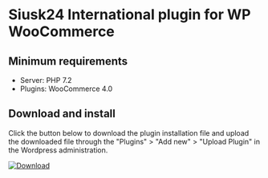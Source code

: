 # Siusk24 International plugin for WP WooCommerce

## Minimum requirements
- Server: PHP 7.2
- Plugins: WooCommerce 4.0

## Download and install
Click the button below to download the plugin installation file and upload the downloaded file through the "Plugins" > "Add new" > "Upload Plugin" in the Wordpress administration.

[![Download](https://img.shields.io/badge/dynamic/json.svg?label=download&url=https://api.github.com/repos/mijora/siusk24-woocommerce/releases/latest&query=$.assets[0].name&style=for-the-badge)](https://github.com/mijora/siusk24-woocommerce/releases/latest/download/siusk24-woocommerce.zip)
